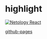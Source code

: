 # highlight 
[![Netology React](https://github.com/O-R-C/ra-hoc-highlight/actions/workflows/web.yml/badge.svg)](https://github.com/O-R-C/ra-hoc-highlight/actions/workflows/web.yml)

[github-pages](https://o-r-c.github.io/ra-hoc-highlight/)
